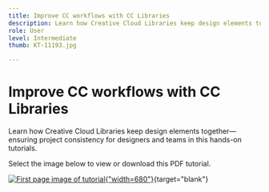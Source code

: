 ```yaml
---
title: Improve CC workflows with CC Libraries
description: Learn how Creative Cloud Libraries keep design elements together—ensuring project consistency for designers and teams
role: User
level: Intermediate
thumb: KT-11193.jpg

---
```

# Improve CC workflows with CC Libraries

Learn how Creative Cloud Libraries keep design elements together—ensuring project consistency for designers and teams in this hands-on tutorials.

Select the image below to view or download this PDF tutorial.

[![First page image of tutorial](assets/Improveccworkflowswithcclibraries.jgp){"width=680"}](assets/ImproveCCWorkflowsCCLibraries.pdf){target="blank"}
